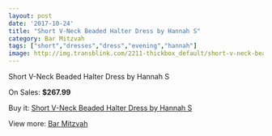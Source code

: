 ```yaml
---
layout: post
date: '2017-10-24'
title: "Short V-Neck Beaded Halter Dress by Hannah S"
category: Bar Mitzvah
tags: ["short","dresses","dress","evening","hannah"]
image: http://img.transblink.com/2211-thickbox_default/short-v-neck-beaded-halter-dress-by-hannah-s.jpg
---
```

Short V-Neck Beaded Halter Dress by Hannah S

On Sales: **$267.99**
<a href="https://www.transblink.com/en/bar-mitzvah/722-short-v-neck-beaded-halter-dress-by-hannah-s.html"><amp-img layout="responsive" width="600" height="600" src="//img.transblink.com/2211-thickbox_default/short-v-neck-beaded-halter-dress-by-hannah-s.jpg" alt="Short V-Neck Beaded Halter Dress by Hannah S 0" /></a>
<a href="https://www.transblink.com/en/bar-mitzvah/722-short-v-neck-beaded-halter-dress-by-hannah-s.html"><amp-img layout="responsive" width="600" height="600" src="//img.transblink.com/2212-thickbox_default/short-v-neck-beaded-halter-dress-by-hannah-s.jpg" alt="Short V-Neck Beaded Halter Dress by Hannah S 1" /></a>

Buy it: [Short V-Neck Beaded Halter Dress by Hannah S](https://www.transblink.com/en/bar-mitzvah/722-short-v-neck-beaded-halter-dress-by-hannah-s.html "Short V-Neck Beaded Halter Dress by Hannah S")

View more: [Bar Mitzvah](https://www.transblink.com/en/2-bar-mitzvah "Bar Mitzvah")